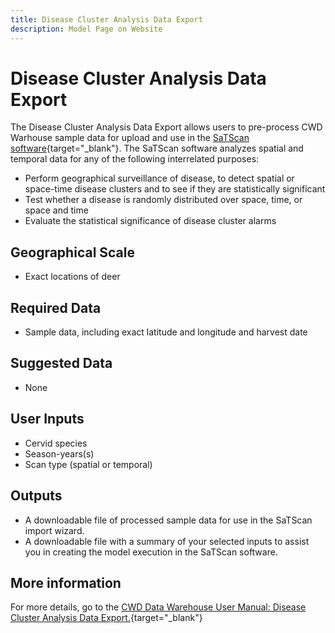 ```yaml
---
title: Disease Cluster Analysis Data Export
description: Model Page on Website
---
```


# Disease Cluster Analysis Data Export

The Disease Cluster Analysis Data Export allows users to pre-process CWD Warhouse sample data for upload and use in the [SaTScan software](https://www.satscan.org/){target="_blank"}. The SaTScan software analyzes spatial and temporal data for any of the following interrelated purposes:

* Perform geographical surveillance of disease, to detect spatial or space-time disease clusters and to see if they are statistically significant
* Test whether a disease is randomly distributed over space, time, or space and time
* Evaluate the statistical significance of disease cluster alarms

## Geographical Scale
* Exact locations of deer

## Required Data
* Sample data, including exact latitude and longitude and harvest date

## Suggested Data
* None

## User Inputs
* Cervid species
* Season-years(s)
* Scan type (spatial or temporal)

## Outputs
* A downloadable file of processed sample data for use in the SaTScan import wizard.
* A downloadable file with a summary of your selected inputs to assist you in creating the model execution in the SaTScan software.

## More information

For more details, go to the [CWD Data Warehouse User Manual: Disease Cluster Analysis Data Export.](https://pages.github.coecis.cornell.edu/CWHL/CWD-Data-Warehouse/satscan.html){target="_blank"}


